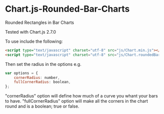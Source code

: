 # Chart.js-Rounded-Bar-Charts
Rounded Rectangles in Bar Charts

Tested with Chart.js 2.7.0

To use include the following:
```html
<script type="text/javascript" charset="utf-8" src="js/Chart.min.js"></script>
<script type="text/javascript" charset="utf-8" src="js/Chart.roundedBarCharts.min.js"></script>
```

Then set the radius in the options e.g.
```javascript
var options = {
    cornerRadius: number,
    fullCornerRadius: boolean,
};
```

"cornerRadius" option will define how much of a curve you whant your bars to have.
"fullCornerRadius" option will make all the corners in the chart round and is a boolean; true or false.